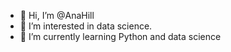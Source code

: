 - 👋 Hi, I’m @AnaHill
- 👀 I’m interested in data science.
- 🌱 I’m currently learning Python and data science

<!---
AnaHill/AnaHill is a ✨ special ✨ repository because its `README.md` (this file) appears on your GitHub profile.
You can click the Preview link to take a look at your changes.
- 💞️ I’m looking to collaborate on ...
- 📫 How to reach me ...
, my name is Antti Mäki
--->
